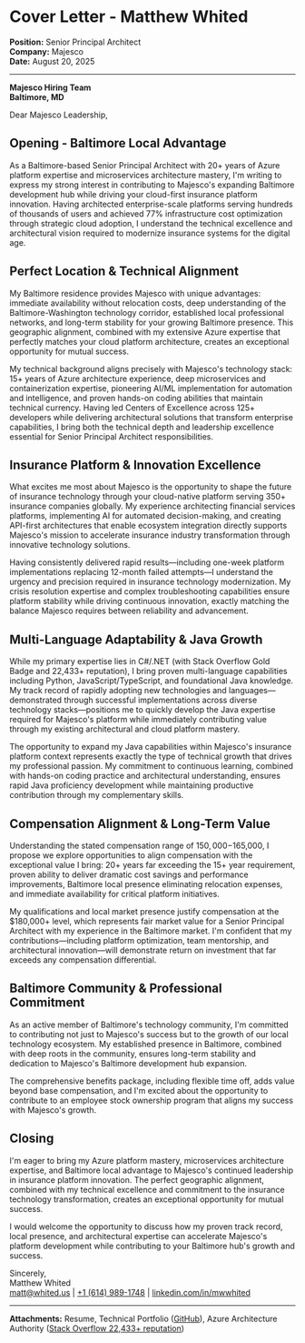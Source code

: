 # Cover Letter - Matthew Whited
**Position:** Senior Principal Architect  
**Company:** Majesco  
**Date:** August 20, 2025

---

**Majesco Hiring Team**  
**Baltimore, MD**  

Dear Majesco Leadership,

## Opening - Baltimore Local Advantage

As a Baltimore-based Senior Principal Architect with 20+ years of Azure platform expertise and microservices architecture mastery, I'm writing to express my strong interest in contributing to Majesco's expanding Baltimore development hub while driving your cloud-first insurance platform innovation. Having architected enterprise-scale platforms serving hundreds of thousands of users and achieved 77% infrastructure cost optimization through strategic cloud adoption, I understand the technical excellence and architectural vision required to modernize insurance systems for the digital age.

## Perfect Location & Technical Alignment

My Baltimore residence provides Majesco with unique advantages: immediate availability without relocation costs, deep understanding of the Baltimore-Washington technology corridor, established local professional networks, and long-term stability for your growing Baltimore presence. This geographic alignment, combined with my extensive Azure expertise that perfectly matches your cloud platform architecture, creates an exceptional opportunity for mutual success.

My technical background aligns precisely with Majesco's technology stack: 15+ years of Azure architecture experience, deep microservices and containerization expertise, pioneering AI/ML implementation for automation and intelligence, and proven hands-on coding abilities that maintain technical currency. Having led Centers of Excellence across 125+ developers while delivering architectural solutions that transform enterprise capabilities, I bring both the technical depth and leadership excellence essential for Senior Principal Architect responsibilities.

## Insurance Platform & Innovation Excellence

What excites me most about Majesco is the opportunity to shape the future of insurance technology through your cloud-native platform serving 350+ insurance companies globally. My experience architecting financial services platforms, implementing AI for automated decision-making, and creating API-first architectures that enable ecosystem integration directly supports Majesco's mission to accelerate insurance industry transformation through innovative technology solutions.

Having consistently delivered rapid results—including one-week platform implementations replacing 12-month failed attempts—I understand the urgency and precision required in insurance technology modernization. My crisis resolution expertise and complex troubleshooting capabilities ensure platform stability while driving continuous innovation, exactly matching the balance Majesco requires between reliability and advancement.

## Multi-Language Adaptability & Java Growth

While my primary expertise lies in C#/.NET (with Stack Overflow Gold Badge and 22,433+ reputation), I bring proven multi-language capabilities including Python, JavaScript/TypeScript, and foundational Java knowledge. My track record of rapidly adopting new technologies and languages—demonstrated through successful implementations across diverse technology stacks—positions me to quickly develop the Java expertise required for Majesco's platform while immediately contributing value through my existing architectural and cloud platform mastery.

The opportunity to expand my Java capabilities within Majesco's insurance platform context represents exactly the type of technical growth that drives my professional passion. My commitment to continuous learning, combined with hands-on coding practice and architectural understanding, ensures rapid Java proficiency development while maintaining productive contribution through my complementary skills.

## Compensation Alignment & Long-Term Value

Understanding the stated compensation range of $150,000-$165,000, I propose we explore opportunities to align compensation with the exceptional value I bring: 20+ years far exceeding the 15+ year requirement, proven ability to deliver dramatic cost savings and performance improvements, Baltimore local presence eliminating relocation expenses, and immediate availability for critical platform initiatives. 

My qualifications and local market presence justify compensation at the $180,000+ level, which represents fair market value for a Senior Principal Architect with my experience in the Baltimore market. I'm confident that my contributions—including platform optimization, team mentorship, and architectural innovation—will demonstrate return on investment that far exceeds any compensation differential.

## Baltimore Community & Professional Commitment

As an active member of Baltimore's technology community, I'm committed to contributing not just to Majesco's success but to the growth of our local technology ecosystem. My established presence in Baltimore, combined with deep roots in the community, ensures long-term stability and dedication to Majesco's Baltimore development hub expansion.

The comprehensive benefits package, including flexible time off, adds value beyond base compensation, and I'm excited about the opportunity to contribute to an employee stock ownership program that aligns my success with Majesco's growth.

## Closing

I'm eager to bring my Azure platform mastery, microservices architecture expertise, and Baltimore local advantage to Majesco's continued leadership in insurance platform innovation. The perfect geographic alignment, combined with my technical excellence and commitment to the insurance technology transformation, creates an exceptional opportunity for mutual success.

I would welcome the opportunity to discuss how my proven track record, local presence, and architectural expertise can accelerate Majesco's platform development while contributing to your Baltimore hub's growth and success.

Sincerely,  
Matthew Whited  
[matt@whited.us](mailto:matt@whited.us) | [+1 (614) 989-1748](tel:+16149891748) | [linkedin.com/in/mwwhited](https://www.linkedin.com/in/mwwhited/)

---

**Attachments:** Resume, Technical Portfolio ([GitHub](https://github.com/mwwhited)), Azure Architecture Authority ([Stack Overflow 22,433+ reputation](http://stackoverflow.com/users/89586/matthew-whited))